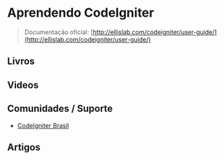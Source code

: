 # Aprendendo CodeIgniter

> Documentação oficial: [http://ellislab.com/codeigniter/user-guide/](http://ellislab.com/codeigniter/user-guide/)

## Livros

## Videos

## Comunidades / Suporte
* [CodeIgniter Brasil](http://codeigniterbrasil.com/)

## Artigos